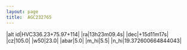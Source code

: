 ```yaml
---
layout: page
title:  AGC232765
--- 
```

|alt id|HVC336.23+75.97+114|
|ra|13h23m09.4s|
|dec|+15d11m17s|
|cz|105.0|
|w50|23.0|
|abar|5.0|
|m_hi|5.5|
|n_hi|19.372600664844043|
